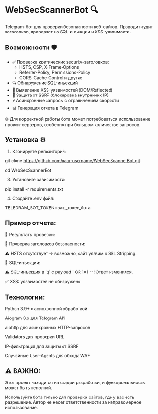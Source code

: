 # WebSecScannerBot 🔍

Telegram-бот для проверки безопасности веб-сайтов. Проводит аудит заголовков, проверяет на SQL-инъекции и XSS-уязвимости.

## Возможности 🛡️

- ✅ Проверка критических security-заголовков:
  - HSTS, CSP, X-Frame-Options
  - Referrer-Policy, Permissions-Policy
  - CORS, Cache-Control и другие
- 🔍 Обнаружение SQL-инъекций
- 🎯 Выявление XSS-уязвимостей (DOM/Reflected)
- 🛑 Защита от SSRF (блокировка внутренних IP)
- ⚡ Асинхронные запросы с ограничением скорости
- 📊 Генерация отчета в Telegram

🌐 Для корректной работы бота может потребоваться использование прокси-серверов, особенно при большом количестве запросов.

## Установка ⚙️

1. Клонируйте репозиторий:

git clone https://github.com/ваш-username/WebSecScannerBot.git

cd WebSecScannerBot

3. Установите зависимости:

pip install -r requirements.txt

4. Создайте .env файл:

TELEGRAM_BOT_TOKEN=ваш_токен_бота

## Пример отчета:

📌 Результаты проверки:


🔹 Проверка заголовков безопасности:

⚠️ HSTS отсутствует → возможно, сайт уязвим к SSL Stripping.


🔹 SQL-инъекции:

⚠️ SQL-инъекция в 'q' с payload ' OR 1=1 --! Ответ изменился.

✅ XSS: уязвимостей не обнаружено

## Технологии:

Python 3.9+ с асинхронной обработкой

Aiogram 3.x для Telegram API

aiohttp для асинхронных HTTP-запросов

Validators для проверки URL

IP-фильтрация для защиты от SSRF

Случайные User-Agents для обхода WAF

## ⚠️ ВАЖНО: 
Этот проект находится на стадии разработки, и функциональность может быть неполной.

Используйте бота только для проверки сайтов, где у вас есть разрешение. Автор не несет ответственности за неправомерное использование.
